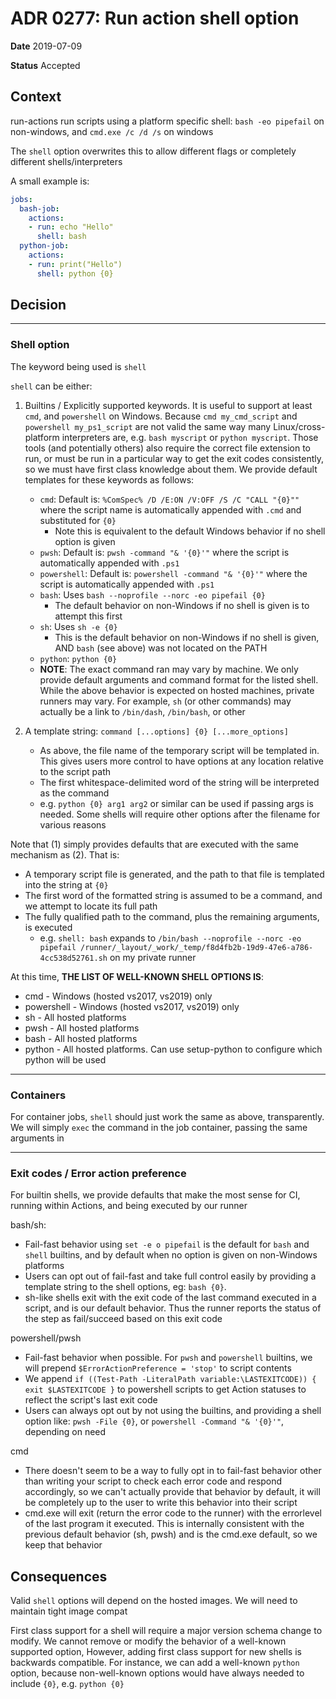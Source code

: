# ADR 0277: Run action shell option

**Date** 2019-07-09

**Status** Accepted

## Context
run-actions run scripts using a platform specific shell:
`bash -eo pipefail` on non-windows, and `cmd.exe /c /d /s` on windows

The `shell` option overwrites this to allow different flags or completely different shells/interpreters

A small example is:
```yml
jobs:
  bash-job:
    actions:
    - run: echo "Hello"
      shell: bash
  python-job:
    actions:
    - run: print("Hello")
      shell: python {0}
```

## Decision

___

### Shell option
The keyword being used is `shell` 

`shell` can be either:

1. Builtins / Explicitly supported keywords. It is useful to support at least `cmd`, and `powershell` on Windows. Because `cmd my_cmd_script` and `powershell my_ps1_script` are not valid the same way many Linux/cross-platform interpreters are, e.g. `bash myscript` or `python myscript`. Those tools (and potentially others) also require the correct file extension to run, or must be run in a particular way to get the exit codes consistently, so we must have first class knowledge about them. We provide default templates for these keywords as follows:
    - `cmd`: Default is: `%ComSpec% /D /E:ON /V:OFF /S /C "CALL "{0}""` where the script name is automatically appended with `.cmd` and substituted for `{0}`
        - Note this is equivalent to the default Windows behavior if no shell option is given
    - `pwsh`: Default is: `pwsh -command "& '{0}'"` where the script is automatically appended with `.ps1`
    - `powershell`: Default is: `powershell -command "& '{0}'"` where the script is automatically appended with `.ps1`
    - `bash`: Uses `bash --noprofile --norc -eo pipefail {0}`
        - The default behavior on non-Windows if no shell is given is to attempt this first
    - `sh`: Uses `sh -e {0}`
        - This is the default behavior on non-Windows if no shell is given, AND `bash` (see above) was not located on the PATH
    - `python`: `python {0}`
    - **NOTE**: The exact command ran may vary by machine. We only provide default arguments and command format for the listed shell. While the above behavior is expected on hosted machines, private runners may vary. For example, `sh` (or other commands) may actually be a link to `/bin/dash`, `/bin/bash`, or other

1. A template string: `command [...options] {0} [...more_options]`
    - As above, the file name of the temporary script will be templated in. This gives users more control to have options at any location relative to the script path
    - The first whitespace-delimited word of the string will be interpreted as the command
    - e.g. `python {0} arg1 arg2` or similar can be used if passing args is needed. Some shells will require other options after the filename for various reasons

Note that (1) simply provides defaults that are executed with the same mechanism as (2). That is:
- A temporary script file is generated, and the path to that file is templated into the string at `{0}`
- The first word of the formatted string is assumed to be a command, and we attempt to locate its full path
- The fully qualified path to the command, plus the remaining arguments, is executed
    - e.g. `shell: bash` expands to `/bin/bash --noprofile --norc -eo pipefail /runner/_layout/_work/_temp/f8d4fb2b-19d9-47e6-a786-4cc538d52761.sh` on my private runner

At this time, **THE LIST OF WELL-KNOWN SHELL OPTIONS IS**:
- cmd - Windows (hosted vs2017, vs2019) only
- powershell - Windows (hosted vs2017, vs2019) only
- sh - All hosted platforms
- pwsh - All hosted platforms
- bash - All hosted platforms
- python - All hosted platforms. Can use setup-python to configure which python will be used
___

### Containers
For container jobs, `shell` should just work the same as above, transparently. We will simply `exec` the command in the job container, passing the same arguments in

___

### Exit codes / Error action preference

For builtin shells, we provide defaults that make the most sense for CI, running within Actions, and being executed by our runner

bash/sh:
- Fail-fast behavior using `set -e o pipefail` is the default for `bash` and `shell` builtins, and by default when no option is given on non-Windows platforms
- Users can opt out of fail-fast and take full control easily by providing a template string to the shell options, eg: `bash {0}`.
- sh-like shells exit with the exit code of the last command executed in a script, and is our default behavior. Thus the runner reports the status of the step as fail/succeed based on this exit code

powershell/pwsh
- Fail-fast behavior when possible. For `pwsh` and `powershell` builtins, we will prepend `$ErrorActionPreference = 'stop'` to script contents
- We append `if ((Test-Path -LiteralPath variable:\LASTEXITCODE)) { exit $LASTEXITCODE }` to powershell scripts to get Action statuses to reflect the script's last exit code
- Users can always opt out by not using the builtins, and providing a shell option like: `pwsh -File {0}`, or `powershell -Command "& '{0}'"`, depending on need

cmd
- There doesn't seem to be a way to fully opt in to fail-fast behavior other than writing your script to check each error code and respond accordingly, so we can't actually provide that behavior by default, it will be completely up to the user to write this behavior into their script
- cmd.exe will exit (return the error code to the runner) with the errorlevel of the last program it executed. This is internally consistent with the previous default behavior (sh, pwsh) and is the cmd.exe default, so we keep that behavior

## Consequences
Valid `shell` options will depend on the hosted images. We will need to maintain tight image compat

First class support for a shell will require a major version schema change to modify. We cannot remove or modify the behavior of a well-known supported option, However, adding first class support for new shells is backwards compatible. For instance, we can add a well-known `python` option, because non-well-known options would have always needed to include `{0}`, e.g. `python {0}`
